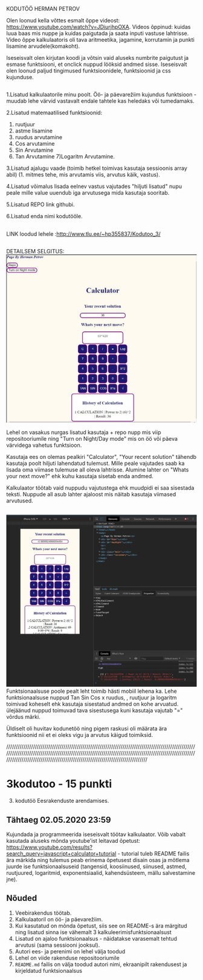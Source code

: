 
KODUTÖÖ  HERMAN PETROV

Olen loonud kella võttes esmalt õppe videost: https://www.youtube.com/watch?v=JDiurjhpOXA.
Videos õppinud: kuidas luua baas mis nuppe ja kuidas paigutada ja saata inputi vastuse lahtrisse.
Video õppe kalkulaatoris oli tava aritmeetika, jagamine, korrutamin ja punkti lisamine arvudele(komakoht).

Iseseisvalt olen kirjutan koodi ja võtsin vaid aluseks numbrite paigutust ja esmase funktsiooni, et onclick nuppud lööksid andmed sisse.
Iseseisvalt olen loonud paljud tingimused funktsioonidele, funktsioonid ja css kujunduse.
##
1.Lisatud kalkulaatorile minu poolt.
Öö- ja päevarežiim kujundus funktsioon - muudab lehe värvid vastavalt endale tahtele kas heledaks või tumedamaks.

2.Lisatud matemaatilised funktsioonid:
 1) ruutjuur
 2) astme lisamine
 3) ruudus arvutamine
 4) Cos arvutamine
 5) Sin Arvutamine
 6) Tan Arvutamine
 7)Logaritm Arvutamine.

3.Lisatud ajalugu vaade (toimib hetkel toimivas kasutaja sessioonis array abil) (1. mitmes tehe, mis arvutamis viis, arvutus käik, vastus).

4.Lisatud võimalus lisada eelnev vastus vajutades "hiljuti lisatud" nupu peale mille value uuendub iga arvutusega mida kasutaja sooritab.

5.Lisatud REPO link githubi.

6.Lisatud enda nimi kodutööle.
##
LINK loodud lehele :http://www.tlu.ee/~hp355837/Kodutoo_3/ 
##
DETAILSEM SELGITUS:
![](Pics/Capture.JPG)

Lehel on vasakus nurgas lisatud kasutaja + repo nupp mis viip repositooriumile ning "Turn on Night/Day mode" mis on öö või päeva värvidega vahetus funktsioon. 

Kasutaja ees on olemas pealkiri "Calculator", "Your recent solution" tähendb kasutaja poolt hiljuti lahendatud tulemust. Mille peale vajutades saab ka lisada oma viimase tulemuse all oleva lahtrisse.
Alumine lahter on "Whats your next move?" ehk kuhu kasutaja sisetab enda andmed.

Kalkulaator töötab vaid nuppudu vajutustega ehk muudpidi ei saa sisestada teksti.
Nuppude all asub lahter ajaloost mis näitab kasutaja viimased arvutused. 
##
![](Pics/Capture2.JPG)
Funktsionaalsuse poole pealt leht toimib hästi mobiil lehena ka. Lehe funktsionaalsuse nuppud Tan Sin Cos x ruudus, , ruutjuur ja logaritm toimivad koheselt ehk kasutaja sisestatud andmed on kohe arvuatud. ülejäänud nuppud toimuvad tava sisestusega kuni kasutaja vajutab "=" võrdus märki. 


Üldiselt oli huvitav kodunetöö ning pigem raskusi oli määrata ära funktsioonid nii et ei oleks vigu ja arvutus käigud toimiksid. 






////////////////////////////////////////////////////////////////////////////////////////////////////////////////////////////////////////////////////////////////////////////////////////////////////////////////////////////////////////////////////////////////////////////////
# 3kodutoo - 15 punkti
3. kodutöö Eesrakenduste arendamises.

## Tähtaeg 02.05.2020 23:59

Kujundada ja programmeerida iseseisvalt töötav kalkulaator. Võib vabalt kasutada aluseks mõnda youtube'ist leitavad õpetust: https://www.youtube.com/results?search_query=javascript+calculator+tutorial - tutorial tuleb README failis ära märkida ning tulemus peab erinema õpetusest disain osas ja mõtlema juurde ise funktsionaalsuseid (tangensid, koosiinused, siinused, astmed, ruutjuured, logaritmid, exponentsiaalid, kahendsüsteem, mällu salvestamine jne).

## Nõuded

1. Veebirakendus töötab.
1. Kalkulaatoril on öö- ja päevarežiim. 
1. Kui kasutatud on mõnda õpetust, siis see on README-s ära märgitud ning lisatud sinna ise vähemalt 3 kalkuleerimisfunktsionaalsust
1. Lisatud on ajaloo funktsionaalsus - näidatakse varasemalt tehtud arvutusi (sama sessiooni jooksul). 
1. Autori ees- ja perenimi on lehel välja toodud
1. Lehel on viide rakenduse repositooriumile
1. `README.md` failis on välja toodud autori nimi, ekraanipilt rakendusest ja kirjeldatud funktsionaalsus
